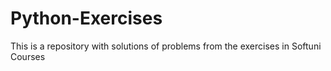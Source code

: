 # Python-Exercises
This is a repository with solutions of problems from the exercises in Softuni Courses
